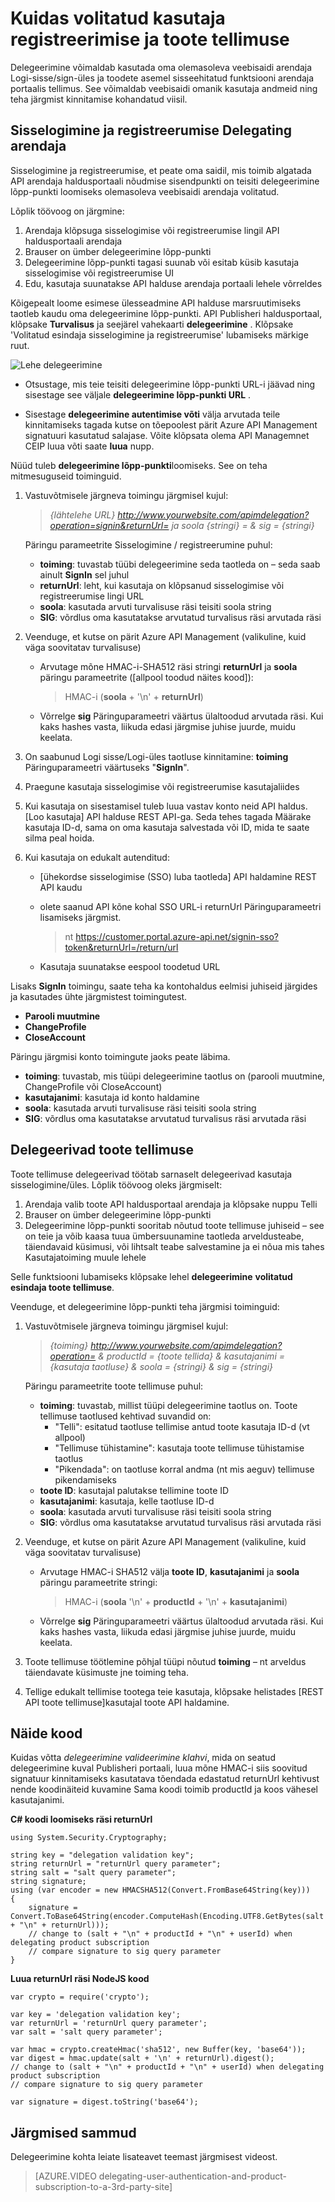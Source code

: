 <properties 
    pageTitle="Kuidas volitatud kasutaja registreerimise ja toote tellimuse" 
    description="Saate teada, kuidas volitatud kasutaja registreerimise ja toote tellimuse kolmandale osapoolele Azure'i API haldamine." 
    services="api-management" 
    documentationCenter="" 
    authors="antonba" 
    manager="erikre" 
    editor=""/>

<tags 
    ms.service="api-management" 
    ms.workload="mobile" 
    ms.tgt_pltfrm="na" 
    ms.devlang="na" 
    ms.topic="article" 
    ms.date="10/25/2016" 
    ms.author="antonba"/>

# <a name="how-to-delegate-user-registration-and-product-subscription"></a>Kuidas volitatud kasutaja registreerimise ja toote tellimuse

Delegeerimine võimaldab kasutada oma olemasoleva veebisaidi arendaja Logi-sisse/sign-üles ja toodete asemel sisseehitatud funktsiooni arendaja portaalis tellimus. See võimaldab veebisaidi omanik kasutaja andmeid ning teha järgmist kinnitamise kohandatud viisil.

## <a name="delegate-signin-up"> </a>Sisselogimine ja registreerumise Delegating arendaja

Sisselogimine ja registreerumise, et peate oma saidil, mis toimib algatada API arendaja haldusportaali nõudmise sisendpunkti on teisiti delegeerimine lõpp-punkti loomiseks olemasoleva veebisaidi arendaja volitatud.

Lõplik töövoog on järgmine:

1. Arendaja klõpsuga sisselogimise või registreerumise lingil API haldusportaali arendaja
2. Brauser on ümber delegeerimine lõpp-punkti
3. Delegeerimine lõpp-punkti tagasi suunab või esitab küsib kasutaja sisselogimise või registreerumise UI
4. Edu, kasutaja suunatakse API halduse arendaja portaali lehele võrreldes


Kõigepealt loome esimese ülesseadmine API halduse marsruutimiseks taotleb kaudu oma delegeerimine lõpp-punkti. API Publisheri haldusportaal, klõpsake **Turvalisus** ja seejärel vahekaarti **delegeerimine** . Klõpsake 'Volitatud esindaja sisselogimine ja registreerumise' lubamiseks märkige ruut.

![Lehe delegeerimine][api-management-delegation-signin-up]

* Otsustage, mis teie teisiti delegeerimine lõpp-punkti URL-i jäävad ning sisestage see väljale **delegeerimine lõpp-punkti URL** . 

* Sisestage **delegeerimine autentimise võti** välja arvutada teile kinnitamiseks tagada kutse on tõepoolest pärit Azure API Management signatuuri kasutatud salajase. Võite klõpsata olema API Managemnet CEIP luua võti saate **luua** nupp.

Nüüd tuleb **delegeerimine lõpp-punkti**loomiseks. See on teha mitmesuguseid toiminguid.

1. Vastuvõtmisele järgneva toimingu järgmisel kujul:

    > *{lähtelehe URL} http://www.yourwebsite.com/apimdelegation?operation=signin&returnUrl= ja soola {stringi} = & sig = {stringi}*

    Päringu parameetrite Sisselogimine / registreerumine puhul:
    - **toiming**: tuvastab tüübi delegeerimine seda taotleda on – seda saab ainult **SignIn** sel juhul
    - **returnUrl**: leht, kui kasutaja on klõpsanud sisselogimise või registreerumise lingi URL
    - **soola**: kasutada arvuti turvalisuse räsi teisiti soola string
    - **SIG**: võrdlus oma kasutatakse arvutatud turvalisus räsi arvutada räsi

2. Veenduge, et kutse on pärit Azure API Management (valikuline, kuid väga soovitatav turvalisuse)

    * Arvutage mõne HMAC-i-SHA512 räsi stringi **returnUrl** ja **soola** päringu parameetrite ([allpool toodud näites kood]):
        > HMAC-i (**soola** + '\n' + **returnUrl**)
         
    * Võrrelge **sig** Päringuparameetri väärtus ülaltoodud arvutada räsi. Kui kaks hashes vasta, liikuda edasi järgmise juhise juurde, muidu keelata.

2. On saabunud Logi sisse/Logi-üles taotluse kinnitamine: **toiming** Päringuparameetri väärtuseks "**SignIn**".

3. Praegune kasutaja sisselogimise või registreerumise kasutajaliides

4. Kui kasutaja on sisestamisel tuleb luua vastav konto neid API haldus. [Loo kasutaja] API halduse REST API-ga. Seda tehes tagada Määrake kasutaja ID-d, sama on oma kasutaja salvestada või ID, mida te saate silma peal hoida.

5. Kui kasutaja on edukalt autenditud:

    * [ühekordse sisselogimise (SSO) luba taotleda] API haldamine REST API kaudu

    * olete saanud API kõne kohal SSO URL-i returnUrl Päringuparameetri lisamiseks järgmist.
        > nt https://customer.portal.azure-api.net/signin-sso?token&returnUrl=/return/url 

    * Kasutaja suunatakse eespool toodetud URL

Lisaks **SignIn** toimingu, saate teha ka kontohaldus eelmisi juhiseid järgides ja kasutades ühte järgmistest toimingutest.

-   **Parooli muutmine**
-   **ChangeProfile**
-   **CloseAccount**

Päringu järgmisi konto toimingute jaoks peate läbima.

-   **toiming**: tuvastab, mis tüüpi delegeerimine taotlus on (parooli muutmine, ChangeProfile või CloseAccount)
-   **kasutajanimi**: kasutaja id konto haldamine
-   **soola**: kasutada arvuti turvalisuse räsi teisiti soola string
-   **SIG**: võrdlus oma kasutatakse arvutatud turvalisus räsi arvutada räsi

## <a name="delegate-product-subscription"> </a>Delegeerivad toote tellimuse

Toote tellimuse delegeerivad töötab sarnaselt delegeerivad kasutaja sisselogimine/üles. Lõplik töövoog oleks järgmiselt:

1. Arendaja valib toote API haldusportaal arendaja ja klõpsake nuppu Telli
2. Brauser on ümber delegeerimine lõpp-punkti
3. Delegeerimine lõpp-punkti sooritab nõutud toote tellimuse juhiseid – see on teie ja võib kaasa tuua ümbersuunamine taotleda arveldusteabe, täiendavaid küsimusi, või lihtsalt teabe salvestamine ja ei nõua mis tahes Kasutajatoiming muule lehele


Selle funktsiooni lubamiseks klõpsake lehel **delegeerimine** **volitatud esindaja toote tellimuse**.

Veenduge, et delegeerimine lõpp-punkti teha järgmisi toiminguid:


1. Vastuvõtmisele järgneva toimingu järgmisel kujul:

    > *{toiming} http://www.yourwebsite.com/apimdelegation?operation= & productId = {toote tellida} & kasutajanimi = {kasutaja taotluse} & soola = {stringi} & sig = {stringi}*

    Päringu parameetrite toote tellimuse puhul:
    - **toiming**: tuvastab, millist tüüpi delegeerimine taotlus on. Toote tellimuse taotlused kehtivad suvandid on:
        - "Telli": esitatud taotluse tellimise antud toote kasutaja ID-d (vt allpool)
        - "Tellimuse tühistamine": kasutaja toote tellimuse tühistamise taotlus
        - "Pikendada": on taotluse korral andma (nt mis aeguv) tellimuse pikendamiseks
    - **toote ID**: kasutajal palutakse tellimine toote ID
    - **kasutajanimi**: kasutaja, kelle taotluse ID-d
    - **soola**: kasutada arvuti turvalisuse räsi teisiti soola string
    - **SIG**: võrdlus oma kasutatakse arvutatud turvalisus räsi arvutada räsi


2. Veenduge, et kutse on pärit Azure API Management (valikuline, kuid väga soovitatav turvalisuse)

    * Arvutage HMAC-i SHA512 välja **toote ID**, **kasutajanimi** ja **soola** päringu parameetrite stringi:
        > HMAC-i (**soola** '\n' + **productId** + '\n' + **kasutajanimi**)
         
    * Võrrelge **sig** Päringuparameetri väärtus ülaltoodud arvutada räsi. Kui kaks hashes vasta, liikuda edasi järgmise juhise juurde, muidu keelata.
    
3. Toote tellimuse töötlemine põhjal tüüpi nõutud **toiming** – nt arveldus täiendavate küsimuste jne toiming teha.

4. Tellige edukalt tellimise tootega teie kasutaja, klõpsake helistades [REST API toote tellimuse]kasutajal toote API haldamine.

## <a name="delegate-example-code"></a> Näide kood ##

Kuidas võtta *delegeerimine valideerimine klahvi*, mida on seatud delegeerimine kuval Publisheri portaali, luua mõne HMAC-i siis soovitud signatuur kinnitamiseks kasutatava tõendada edastatud returnUrl kehtivust nende koodinäiteid kuvamine Sama koodi toimib productId ja koos vähesel kasutajanimi.

**C# koodi loomiseks räsi returnUrl**

    using System.Security.Cryptography;

    string key = "delegation validation key";
    string returnUrl = "returnUrl query parameter";
    string salt = "salt query parameter";
    string signature;
    using (var encoder = new HMACSHA512(Convert.FromBase64String(key)))
    {
        signature = Convert.ToBase64String(encoder.ComputeHash(Encoding.UTF8.GetBytes(salt + "\n" + returnUrl)));
        // change to (salt + "\n" + productId + "\n" + userId) when delegating product subscription
        // compare signature to sig query parameter
    }


**Luua returnUrl räsi NodeJS kood**

    var crypto = require('crypto');
    
    var key = 'delegation validation key'; 
    var returnUrl = 'returnUrl query parameter';
    var salt = 'salt query parameter';
    
    var hmac = crypto.createHmac('sha512', new Buffer(key, 'base64'));
    var digest = hmac.update(salt + '\n' + returnUrl).digest();
    // change to (salt + "\n" + productId + "\n" + userId) when delegating product subscription
    // compare signature to sig query parameter
    
    var signature = digest.toString('base64');

## <a name="next-steps"></a>Järgmised sammud

Delegeerimine kohta leiate lisateavet teemast järgmisest videost.

> [AZURE.VIDEO delegating-user-authentication-and-product-subscription-to-a-3rd-party-site]

[Delegating developer sign-in and sign-up]: #delegate-signin-up
[Delegating product subscription]: #delegate-product-subscription
[ühekordse sisselogimise (SSO) luba taotlemine]: http://go.microsoft.com/fwlink/?LinkId=507409
[kasutaja loomine]: http://go.microsoft.com/fwlink/?LinkId=507655#CreateUser
[helistamiseks REST API toote tellimuse jaoks]: http://go.microsoft.com/fwlink/?LinkId=507655#SSO
[Next steps]: #next-steps
[alltoodud näites kood]: #delegate-example-code

[api-management-delegation-signin-up]: ./media/api-management-howto-setup-delegation/api-management-delegation-signin-up.png 